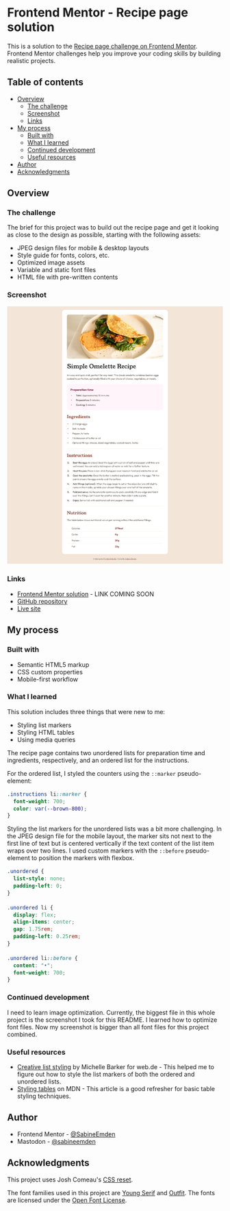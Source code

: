 # Frontend Mentor - Recipe page solution

This is a solution to the [Recipe page challenge on Frontend Mentor](https://www.frontendmentor.io/challenges/recipe-page-KiTsR8QQKm). Frontend Mentor challenges help you improve your coding skills by building realistic projects.

## Table of contents

- [Overview](#overview)
  - [The challenge](#the-challenge)
  - [Screenshot](#screenshot)
  - [Links](#links)
- [My process](#my-process)
  - [Built with](#built-with)
  - [What I learned](#what-i-learned)
  - [Continued development](#continued-development)
  - [Useful resources](#useful-resources)
- [Author](#author)
- [Acknowledgments](#acknowledgments)

## Overview

### The challenge

The brief for this project was to build out the recipe page and get it looking as close to the design as possible, starting with the following assets:

- JPEG design files for mobile & desktop layouts
- Style guide for fonts, colors, etc.
- Optimized image assets
- Variable and static font files
- HTML file with pre-written contents

### Screenshot

![](./screenshot.png)

### Links

- [Frontend Mentor solution]() - LINK COMING SOON
- [GitHub repository](https://github.com/SabineEmden/fm-recipe-page)
- [Live site](https://sabineemden.github.io/fm-recipe-page/)

## My process

### Built with

- Semantic HTML5 markup
- CSS custom properties
- Mobile-first workflow

### What I learned

This solution includes three things that were new to me:

- Styling list markers
- Styling HTML tables
- Using media queries

The recipe page contains two unordered lists for preparation time and ingredients, respectively, and an ordered list for the instructions.

For the ordered list, I styled the counters using the `::marker` pseudo-element:

```css
.instructions li::marker {
  font-weight: 700;
  color: var(--brown-800);
}
```

Styling the list markers for the unordered lists was a bit more challenging. In the JPEG design file for the mobile layout, the marker sits not next to the first line of text but is centered vertically if the text content of the list item wraps over two lines. I used custom markers with the `::before` pseudo-element to position the markers with flexbox.

```css
.unordered {
  list-style: none;
  padding-left: 0;
}

.unordered li {
  display: flex;
  align-items: center;
  gap: 1.75rem;
  padding-left: 0.25rem;
}

.unordered li::before {
  content: "•";
  font-weight: 700;
}
```

### Continued development

I need to learn image optimization. Currently, the biggest file in this whole project is the screenshot I took for this README. I learned how to optimize font files. Now my screenshot is bigger than all font files for this project combined.

### Useful resources

- [Creative list styling](https://web.dev/articles/creative-list-styling) by Michelle Barker for web.de - This helped me to figure out how to style the list markers of both the ordered and unordered lists.
- [Styling tables](https://developer.mozilla.org/en-US/docs/Learn/CSS/Building_blocks/Styling_tables) on MDN - This article is a good refresher for basic table styling techniques.

## Author

- Frontend Mentor - [@SabineEmden](https://www.frontendmentor.io/profile/SabineEmden)
- Mastodon - [@sabineemden](https://mastodon.online/@sabineemden)

## Acknowledgments

This project uses Josh Comeau's [CSS reset](https://www.joshwcomeau.com/css/custom-css-reset/).

The font families used in this project are [Young Serif](https://fonts.google.com/specimen/Young+Serif) and [Outfit](https://fonts.google.com/specimen/Outfit). The fonts are licensed under the [Open Font License](https://openfontlicense.org).
